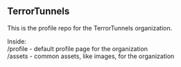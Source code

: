 ## TerrorTunnels

This is the profile repo for the TerrorTunnels organization.

Inside:  
	/profile - default profile page for the organization  
	/assets - common assets, like images, for the organization 


